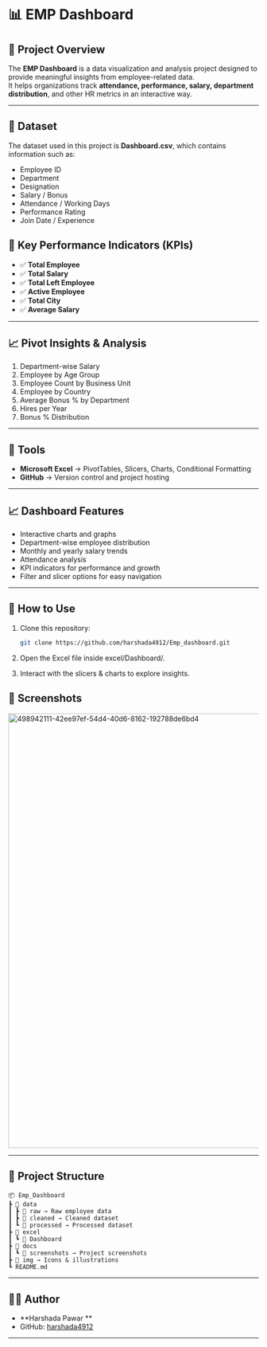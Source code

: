 # 📊 EMP Dashboard

## 🧾 Project Overview
The **EMP Dashboard** is a data visualization and analysis project designed to provide meaningful insights from employee-related data.  
It helps organizations track **attendance, performance, salary, department distribution**, and other HR metrics in an interactive way.

---

## 📁 Dataset
The dataset used in this project is **Dashboard.csv**, which contains information such as:

- Employee ID  
- Department  
- Designation  
- Salary / Bonus  
- Attendance / Working Days  
- Performance Rating  
- Join Date / Experience




## 🚀 Key Performance Indicators (KPIs)

- ✅ **Total Employee**  
- ✅ **Total Salary**  
- ✅ **Total Left Employee**  
- ✅ **Active Employee**  
- ✅ **Total City**  
- ✅ **Average Salary**  

---

## 📈 Pivot Insights & Analysis

1. Department-wise Salary  
2. Employee by Age Group  
3. Employee Count by Business Unit  
4. Employee by Country  
5. Average Bonus % by Department  
6. Hires per Year   
7. Bonus % Distribution  



---

## 🧰 Tools

- **Microsoft Excel** → PivotTables, Slicers, Charts, Conditional Formatting  
- **GitHub** → Version control and project hosting 

---

## 📈 Dashboard Features
- Interactive charts and graphs  
- Department-wise employee distribution  
- Monthly and yearly salary trends  
- Attendance analysis  
- KPI indicators for performance and growth  
- Filter and slicer options for easy navigation  

---

## 🚀 How to Use
1. Clone this repository:
   ```bash
   git clone https://github.com/harshada4912/Emp_dashboard.git
    ```
2. Open the Excel file inside excel/Dashboard/.

3. Interact with the slicers & charts to explore insights.

   
## 📸 Screenshots


<img width="1622" height="873" alt="498942111-42ee97ef-54d4-40d6-8162-192788de6bd4" src="https://github.com/user-attachments/assets/325e11b6-bf14-4890-90fd-4a9ea1a1fc46" />


---

## 📂 Project Structure
```
📦 Emp_Dashboard
┣ 📂 data
┃ ┣ 📂 raw → Raw employee data
┃ ┣ 📂 cleaned → Cleaned dataset
┃ ┗ 📂 processed → Processed dataset
┣ 📂 excel
┃ ┗ 📂 Dashboard
┣ 📂 docs
┃ ┗ 📂 screenshots → Project screenshots
┣ 📂 img → Icons & illustrations
┗ README.md
```

---

## 👨‍💻 Author

- **Harshada Pawar **  
- GitHub: [harshada4912](https://github.com/harshada4912)  

---
